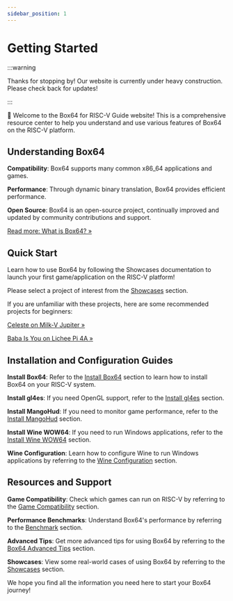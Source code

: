 ```yaml
---
sidebar_position: 1
---
```


# Getting Started

:::warning

Thanks for stopping by! Our website is currently under heavy construction. Please check back for updates!

:::


🎉 Welcome to the Box64 for RISC-V Guide website! This is a comprehensive resource center to help you understand and use various features of Box64 on the RISC-V platform.

## Understanding Box64

**Compatibility**: Box64 supports many common x86_64 applications and games.

**Performance**: Through dynamic binary translation, Box64 provides efficient performance.

**Open Source**: Box64 is an open-source project, continually improved and updated by community contributions and support.

[Read more: What is Box64? »](/docs/faq#what-is-Box64)

## Quick Start

Learn how to use Box64 by following the Showcases documentation to launch your first game/application on the RISC-V platform!

Please select a project of interest from the [Showcases](/docs/category/showcases) section.

If you are unfamiliar with these projects, here are some recommended projects for beginners:

[Celeste on Milk-V Jupiter »](/docs/celeste)

[Baba Is You on Lichee Pi 4A »](/docs/babaisyou)

## Installation and Configuration Guides

**Install Box64**: Refer to the [Install Box64](/docs/box64) section to learn how to install Box64 on your RISC-V system.

**Install gl4es**: If you need OpenGL support, refer to the [Install gl4es](/docs/gl4es) section.

**Install MangoHud**: If you need to monitor game performance, refer to the [Install MangoHud](/docs/mangohud) section.

**Install Wine WOW64**: If you need to run Windows applications, refer to the [Install Wine WOW64](/docs/wow64) section.

**Wine Configuration**: Learn how to configure Wine to run Windows applications by referring to the [Wine Configuration](/docs/wine-configuration) section.

## Resources and Support

**Game Compatibility**: Check which games can run on RISC-V by referring to the [Game Compatibility](/docs/category/game-compatibility) section.

**Performance Benchmarks**: Understand Box64's performance by referring to the [Benchmark](/docs/benchmark) section.

**Advanced Tips**: Get more advanced tips for using Box64 by referring to the [Box64 Advanced Tips](/docs/box64-advanced-tips) section.

**Showcases**: View some real-world cases of using Box64 by referring to the [Showcases](/docs/category/showcases) section.

We hope you find all the information you need here to start your Box64 journey!
